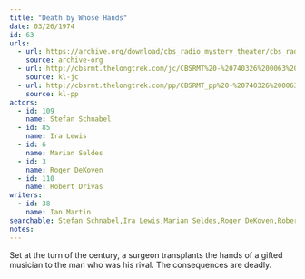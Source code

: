 ```yaml
---
title: "Death by Whose Hands"
date: 03/26/1974
id: 63
urls: 
  - url: https://archive.org/download/cbs_radio_mystery_theater/cbs_radio_mystery_theater-0051-0100.zip/cbs_radio_mystery_theater-0051-0100%2Fcbsrmt_0063_death_by_whose_hand.mp3
    source: archive-org
  - url: http://cbsrmt.thelongtrek.com/jc/CBSRMT%20-%20740326%200063%20Death%20by%20Whose%20Hands%20vbr%20df_jc.mp3
    source: kl-jc
  - url: http://cbsrmt.thelongtrek.com/pp/CBSRMT_pp%20-%20740326%200063%20Death%20by%20Whose%20Hands.mp3
    source: kl-pp
actors:  
  - id: 109
    name: Stefan Schnabel  
  - id: 85
    name: Ira Lewis  
  - id: 6
    name: Marian Seldes  
  - id: 3
    name: Roger DeKoven  
  - id: 110
    name: Robert Drivas
writers:  
  - id: 38
    name: Ian Martin
searchable: Stefan Schnabel,Ira Lewis,Marian Seldes,Roger DeKoven,Robert Drivas Ian Martin
notes:  
---
```

Set at the turn of the century, a surgeon transplants the hands of a gifted musician to the man who was his rival. The consequences are deadly.